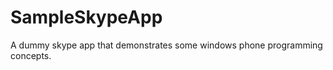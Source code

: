 SampleSkypeApp
==============

A dummy skype app that demonstrates some windows phone programming concepts.